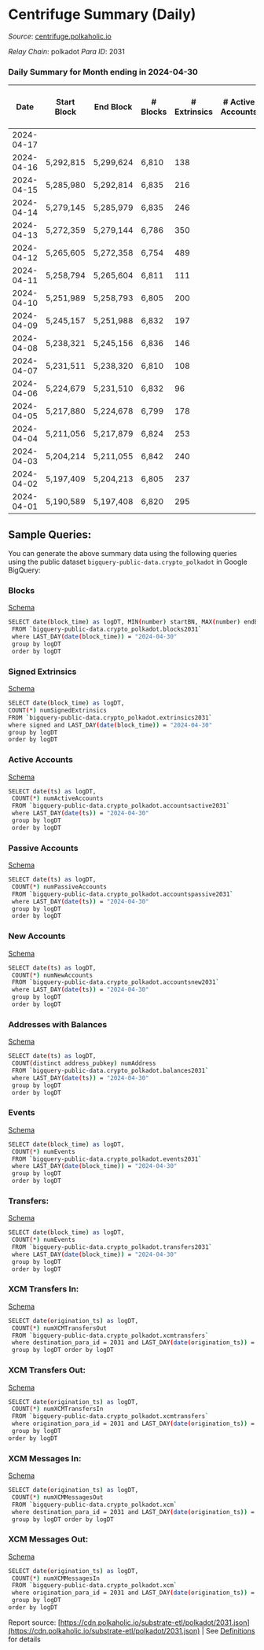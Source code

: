 # Centrifuge Summary (Daily)

_Source_: [centrifuge.polkaholic.io](https://centrifuge.polkaholic.io)

*Relay Chain*: polkadot
*Para ID*: 2031



### Daily Summary for Month ending in 2024-04-30


| Date    | Start Block | End Block | # Blocks | # Extrinsics | # Active Accounts | # Passive Accounts | # New Accounts | # Addresses | # Events  | # Transfers ($USD) | # XCM Transfers In ($USD) | # XCM Transfers Out ($USD) | # XCM In | # XCM Out | Issues |
|---------|-------------|-----------|----------|--------------|-------------------|--------------------|----------------|-------------|-----------|--------------------|---------------------------|----------------------------|----------|-----------|--------|
| 2024-04-17 |  |  |  |  |  |  |  |  |  |   |   |   |  |  |  |
| 2024-04-16 | 5,292,815 | 5,299,624 | 6,810 | 138 |  |  |  | 53,211 | 16,274 | 129  |   |   |  |  |  |
| 2024-04-15 | 5,285,980 | 5,292,814 | 6,835 | 216 |  |  |  | 53,201 | 16,923 | 208  |   |   |  |  |  |
| 2024-04-14 | 5,279,145 | 5,285,979 | 6,835 | 246 |  |  |  | 53,185 | 17,278 | 235  |   |   |  |  |  |
| 2024-04-13 | 5,272,359 | 5,279,144 | 6,786 | 350 |  |  |  | 53,168 | 17,994 | 328  |   |   |  |  |  |
| 2024-04-12 | 5,265,605 | 5,272,358 | 6,754 | 489 |  |  |  | 53,150 | 19,278 | 477  |   |   |  |  |  |
| 2024-04-11 | 5,258,794 | 5,265,604 | 6,811 | 111 |  |  |  | 53,029 | 15,969 | 83  |   |   |  |  |  |
| 2024-04-10 | 5,251,989 | 5,258,793 | 6,805 | 200 |  |  |  | 53,013 | 16,884 | 169  |   |   |  |  |  |
| 2024-04-09 | 5,245,157 | 5,251,988 | 6,832 | 197 |  |  |  | 53,020 | 16,946 | 158  |   |   |  |  |  |
| 2024-04-08 | 5,238,321 | 5,245,156 | 6,836 | 146 |  |  |  | 53,002 | 16,482 | 132  |   |   |  |  |  |
| 2024-04-07 | 5,231,511 | 5,238,320 | 6,810 | 108 |  |  |  | 52,992 | 15,985 | 92  |   |   |  |  |  |
| 2024-04-06 | 5,224,679 | 5,231,510 | 6,832 | 96 |  |  |  | 52,982 | 15,923 | 83  |   |   |  |  |  |
| 2024-04-05 | 5,217,880 | 5,224,678 | 6,799 | 178 |  |  |  | 52,971 | 16,702 | 159  |   |   |  |  |  |
| 2024-04-04 | 5,211,056 | 5,217,879 | 6,824 | 253 |  |  |  | 52,961 | 17,459 | 243  |   |   |  |  |  |
| 2024-04-03 | 5,204,214 | 5,211,055 | 6,842 | 240 |  |  |  | 52,941 | 17,354 | 200  |   |   |  |  |  |
| 2024-04-02 | 5,197,409 | 5,204,213 | 6,805 | 237 |  |  |  | 52,927 | 17,464 | 206  |   |   |  |  |  |
| 2024-04-01 | 5,190,589 | 5,197,408 | 6,820 | 295 |  |  |  | 52,909 | 18,075 | 279  |   |   |  |  |  |

## Sample Queries:
You can generate the above summary data using the following queries using the public dataset `bigquery-public-data.crypto_polkadot` in Google BigQuery:


### Blocks 

[Schema](https://github.com/colorfulnotion/substrate-etl/blob/main/schema/blocks.json)

```bash
SELECT date(block_time) as logDT, MIN(number) startBN, MAX(number) endBN, COUNT(*) numBlocks 
 FROM `bigquery-public-data.crypto_polkadot.blocks2031`  
 where LAST_DAY(date(block_time)) = "2024-04-30" 
 group by logDT 
 order by logDT
```

### Signed Extrinsics 

[Schema](https://github.com/colorfulnotion/substrate-etl/blob/main/schema/extrinsics.json)

```bash
SELECT date(block_time) as logDT, 
COUNT(*) numSignedExtrinsics 
FROM `bigquery-public-data.crypto_polkadot.extrinsics2031`  
where signed and LAST_DAY(date(block_time)) = "2024-04-30" 
group by logDT 
order by logDT
```

### Active Accounts 

[Schema](https://github.com/colorfulnotion/substrate-etl/blob/main/schema/accountsactive.json)

```bash
SELECT date(ts) as logDT, 
 COUNT(*) numActiveAccounts 
 FROM `bigquery-public-data.crypto_polkadot.accountsactive2031` 
 where LAST_DAY(date(ts)) = "2024-04-30" 
 group by logDT 
 order by logDT
```

### Passive Accounts 

[Schema](https://github.com/colorfulnotion/substrate-etl/blob/main/schema/accountspassive.json)

```bash
SELECT date(ts) as logDT, 
 COUNT(*) numPassiveAccounts 
 FROM `bigquery-public-data.crypto_polkadot.accountspassive2031` 
 where LAST_DAY(date(ts)) = "2024-04-30" 
 group by logDT 
 order by logDT
```

### New Accounts 

[Schema](https://github.com/colorfulnotion/substrate-etl/blob/main/schema/accountsnew.json)

```bash
SELECT date(ts) as logDT, 
 COUNT(*) numNewAccounts 
 FROM `bigquery-public-data.crypto_polkadot.accountsnew2031` 
 where LAST_DAY(date(ts)) = "2024-04-30" 
 group by logDT
 order by logDT
```

### Addresses with Balances 

[Schema](https://github.com/colorfulnotion/substrate-etl/blob/main/schema/balances.json)

```bash
SELECT date(ts) as logDT,
 COUNT(distinct address_pubkey) numAddress 
 FROM `bigquery-public-data.crypto_polkadot.balances2031` 
 where LAST_DAY(date(ts)) = "2024-04-30" 
 group by logDT 
 order by logDT
```

### Events 

[Schema](https://github.com/colorfulnotion/substrate-etl/blob/main/schema/events.json)

```bash
SELECT date(block_time) as logDT, 
 COUNT(*) numEvents 
 FROM `bigquery-public-data.crypto_polkadot.events2031` 
 where LAST_DAY(date(block_time)) = "2024-04-30" 
 group by logDT 
 order by logDT
```

### Transfers:

[Schema](https://github.com/colorfulnotion/substrate-etl/blob/main/schema/transfers.json)

```bash
SELECT date(block_time) as logDT, 
 COUNT(*) numEvents 
 FROM `bigquery-public-data.crypto_polkadot.transfers2031` 
 where LAST_DAY(date(block_time)) = "2024-04-30" 
 group by logDT 
 order by logDT
```

### XCM Transfers In: 

[Schema](https://github.com/colorfulnotion/substrate-etl/blob/main/schema/xcmtransfers.json)

```bash
SELECT date(origination_ts) as logDT, 
 COUNT(*) numXCMTransfersOut 
 FROM `bigquery-public-data.crypto_polkadot.xcmtransfers` 
 where destination_para_id = 2031 and LAST_DAY(date(origination_ts)) = "2024-04-30" 
 group by logDT order by logDT
```

### XCM Transfers Out: 

[Schema](https://github.com/colorfulnotion/substrate-etl/blob/main/schema/xcmtransfers.json)

```bash
SELECT date(origination_ts) as logDT, 
 COUNT(*) numXCMTransfersIn 
 FROM `bigquery-public-data.crypto_polkadot.xcmtransfers` 
 where origination_para_id = 2031 and LAST_DAY(date(origination_ts)) = "2024-04-30" 
 group by logDT 
order by logDT
```

### XCM Messages In: 

[Schema](https://github.com/colorfulnotion/substrate-etl/blob/main/schema/xcm.json)

```bash
SELECT date(origination_ts) as logDT, 
 COUNT(*) numXCMMessagesOut 
 FROM `bigquery-public-data.crypto_polkadot.xcm` 
 where destination_para_id = 2031 and LAST_DAY(date(origination_ts)) = "2024-04-30" 
 group by logDT order by logDT
```

### XCM Messages Out: 

[Schema](https://github.com/colorfulnotion/substrate-etl/blob/main/schema/xcm.json)

```bash
SELECT date(origination_ts) as logDT, 
 COUNT(*) numXCMMessagesIn 
 FROM `bigquery-public-data.crypto_polkadot.xcm` 
 where origination_para_id = 2031 and LAST_DAY(date(origination_ts)) = "2024-04-30" 
 group by logDT 
order by logDT
```


Report source: [https://cdn.polkaholic.io/substrate-etl/polkadot/2031.json](https://cdn.polkaholic.io/substrate-etl/polkadot/2031.json) | See [Definitions](/DEFINITIONS.md) for details

